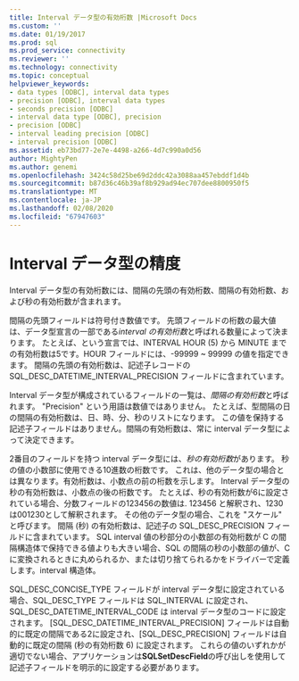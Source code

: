 ```yaml
---
title: Interval データ型の有効桁数 |Microsoft Docs
ms.custom: ''
ms.date: 01/19/2017
ms.prod: sql
ms.prod_service: connectivity
ms.reviewer: ''
ms.technology: connectivity
ms.topic: conceptual
helpviewer_keywords:
- data types [ODBC], interval data types
- precision [ODBC], interval data types
- seconds precision [ODBC]
- interval data type [ODBC], precision
- precision [ODBC]
- interval leading precision [ODBC]
- interval precision [ODBC]
ms.assetid: eb73bd77-2e7e-4498-a266-4d7c990a0d56
author: MightyPen
ms.author: genemi
ms.openlocfilehash: 3424c58d25be69d2ddc42a3088aa457ebddf1d4b
ms.sourcegitcommit: b87d36c46b39af8b929ad94ec707dee8800950f5
ms.translationtype: MT
ms.contentlocale: ja-JP
ms.lasthandoff: 02/08/2020
ms.locfileid: "67947603"
---
```

# <a name="interval-data-type-precision"></a>Interval データ型の精度
Interval データ型の有効桁数には、間隔の先頭の有効桁数、間隔の有効桁数、および秒の有効桁数が含まれます。  
  
 間隔の先頭フィールドは符号付き数値です。 先頭フィールドの桁数の最大値は、データ型宣言の一部である*interval の有効桁数*と呼ばれる数量によって決まります。 たとえば、という宣言では、INTERVAL HOUR (5) から MINUTE までの有効桁数は5です。HOUR フィールドには、-99999 ~ 99999 の値を指定できます。 間隔の先頭の有効桁数は、記述子レコードの SQL_DESC_DATETIME_INTERVAL_PRECISION フィールドに含まれています。  
  
 Interval データ型が構成されているフィールドの一覧は、*間隔の有効桁数*と呼ばれます。 "Precision" という用語は数値ではありません。 たとえば、型間隔の日の間隔の有効桁数は、日、時、分、秒のリストになります。 この値を保持する記述子フィールドはありません。間隔の有効桁数は、常に interval データ型によって決定できます。  
  
 2番目のフィールドを持つ interval データ型には、*秒の有効桁数*があります。 秒の値の小数部に使用できる10進数の桁数です。 これは、他のデータ型の場合とは異なります。有効桁数は、小数点の前の桁数を示します。 Interval データ型の秒の有効桁数は、小数点の後の桁数です。 たとえば、秒の有効桁数が6に設定されている場合、分数フィールドの123456の数値は. 123456 と解釈され、1230は001230として解釈されます。 その他のデータ型の場合、これを "スケール" と呼びます。 間隔 (秒) の有効桁数は、記述子の SQL_DESC_PRECISION フィールドに含まれています。 SQL interval 値の秒部分の小数部の有効桁数が C の間隔構造体で保持できる値よりも大きい場合、SQL の間隔の秒の小数部の値が、C に変換されるときに丸められるか、または切り捨てられるかをドライバーで定義します。interval 構造体。  
  
 SQL_DESC_CONCISE_TYPE フィールドが interval データ型に設定されている場合、SQL_DESC_TYPE フィールドは SQL_INTERVAL に設定され、SQL_DESC_DATETIME_INTERVAL_CODE は interval データ型のコードに設定されます。 [SQL_DESC_DATETIME_INTERVAL_PRECISION] フィールドは自動的に既定の間隔である2に設定され、[SQL_DESC_PRECISION] フィールドは自動的に既定の間隔 (秒の有効桁数 6) に設定されます。 これらの値のいずれかが適切でない場合、アプリケーションは**SQLSetDescField**の呼び出しを使用して記述子フィールドを明示的に設定する必要があります。
